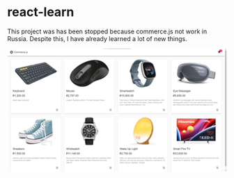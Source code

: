 # react-learn

This project was has been stopped because commerce.js not work in Russia.
Despite this, I have already learned a lot of new things.



![alt](https://github.com/Avtandil03/e_commerce/blob/main/src/assets/Demo%20image.png?raw=true)



